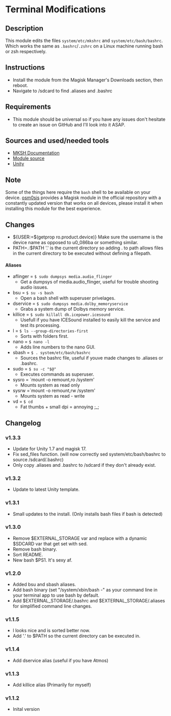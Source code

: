 # Terminal Modifications

## Description
This module edits the files `system/etc/mkshrc` and `system/etc/bash/bashrc`.
Which works the same as `.bashrc`/`.zshrc` on a Linux machine running bash or zsh respectively.

## Instructions
- Install the module from the Magisk Manager's Downloads section, then reboot.
- Navigate to /sdcard to find .aliases and .bashrc

## Requirements
- This module should be universal so if you have any issues don't hesitate to create an issue
on GitHub and I'll look into it ASAP.

## Sources and used/needed tools
 - [MKSH Documentation](https://www.mirbsd.org/mksh.htm)
 - [Module source](https://github.com/skittles9823/mkshrc)
 - [Unity](https://github.com/Zackptg5/Unity)

## Note
Some of the things here require the `bash` shell to be available on your device.
[osm0sis](https://github.com/osm0sis) provides a Magisk module in the official
repository with a constantly updated version that works on all devices, please
install it when installing this module for the best experience.

## Changes
 - ${USER:=$(getprop ro.product.device)}
Make sure the username is the device name as opposed to u0_086ba or something similar.
 - PATH=.:$PATH
'.' is the current directory so adding . to path allows files in the current directory 
to be executed without defining a filepath.

#### Aliases
- aflinger = `$ sudo dumpsys media.audio_flinger`
    - Get a dumpsys of media.audio_flinger, useful for trouble shooting audio issues.
- bsu      = `$ su -s bash`
    - Open a bash shell with superuser privelages.
- dservice = `$ sudo dumpsys media.dolby_memoryservice`
    - Grabs a system dump of Dolbys memory service.
- killice  = `$ sudo killall dk.icepower.icesound`
    - Usefull if you have ICESound installed to easily kill the service and test its processing.
- l        = `$ ls --group-directories-first`
    - Sorts with folders first.
- nano     = `$ nano -l`
    - Adds line numbers to the nano GUI.
- sbash    = `$ . system/etc/bash/bashrc`
    - Sources the bashrc file, useful if youve made changes to .aliases or .bashrc.
- sudo     = `$ su -c "$@"`
    - Executes commands as superuser.
- sysro    = `mount -o remount,ro /system'
    - Mounts system as read only
- sysrw    =`mount -o remount,rw /system'
    - Mounts system as read - write
- vd       = `$ cd`
    - Fat thumbs + small dpi = annoying ;_;

## Changelog

### v1.3.3
 - Update for Unity 1.7 and magisk 17.
 - Fix sed_files function. (will now correctly sed system/etc/bash/bashrc to source /sdcard/.bashrc)
 - Only copy .aliases and .bashrc to /sdcard if they don't already exist.

### v1.3.2
 - Update to latest Unity template.

### v1.3.1
 - Small updates to the install. (Only installs bash files if bash is detected)

### v1.3.0
 - Remove $EXTERNAL_STORAGE var and replace with a dynamic $SDCARD var that get set with sed.
 - Remove bash binary.
 - Sort README.
 - New bash $PS1. It's sexy af.

### v1.2.0
 - Added bsu and sbash aliases.
 - Add bash binary (set "/system/xbin/bash -" as your command line in your terminal app to use bash by default.
 - Add $EXTERNAL_STORAGE/.bashrc and $EXTERNAL_STORAGE/.aliases for simplified command line changes.

### v1.1.5
 - l looks nice and is sorted better now.
 - Add '.' to $PATH so the current directory can be executed in.

### v1.1.4
 - Add dservice alias (useful if you have Atmos)

### v1.1.3
 - Add killice alias (Primarily for myself)

### v1.1.2
 - Inital version
